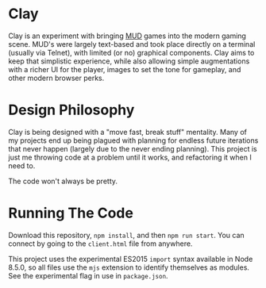 # Clay
Clay is an experiment with bringing [MUD](https://en.wikipedia.org/wiki/MUD) games into the modern gaming scene. MUD's were largely text-based and took place directly on a terminal (usually via Telnet), with limited (or no) graphical components. Clay aims to keep that simplistic experience, while also allowing simple augmentations with a richer UI for the player, images to set the tone for gameplay, and other modern browser perks.

# Design Philosophy
Clay is being designed with a "move fast, break stuff" mentality. Many of my projects end up being plagued with planning for endless future iterations that never happen (largely due to the never ending planning). This project is just me throwing code at a problem until it works, and refactoring it when I need to.

The code won't always be pretty.

# Running The Code
Download this repository, `npm install`, and then `npm run start`. You can connect by going to the `client.html` file from anywhere.

This project uses the experimental ES2015 `import` syntax available in Node 8.5.0, so all files use the `mjs` extension to identify themselves as modules. See the experimental flag in use in `package.json`.